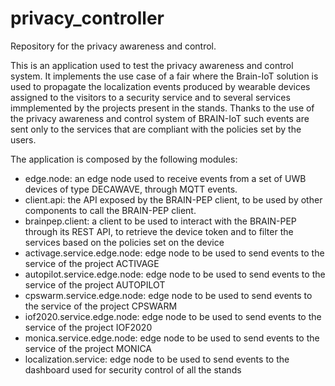 # privacy_controller

Repository for the privacy awareness and control.

This is an application used to test the privacy awareness and control system. It implements the use case of a fair where the Brain-IoT solution is used to propagate the localization events produced by wearable devices assigned to the visitors to a security service and to several services immplemented by the projects present in the stands. Thanks to the use of the privacy awareness and control system of BRAIN-IoT such events are sent only to the services that are compliant with the policies set by the users.
 
The application is composed by the following modules:
- edge.node: an edge node used to receive events from a set of UWB devices of type DECAWAVE, through MQTT events.
- client.api: the API exposed by the BRAIN-PEP client, to be used by other components to call the BRAIN-PEP client.
- brainpep.client: a client to be used to interact with the BRAIN-PEP through its REST API, to retrieve the device token and to filter the services based on the policies set on the device
- activage.service.edge.node: edge node to be used to send events to the service of the project ACTIVAGE
- autopilot.service.edge.node: edge node to be used to send events to the service of the project AUTOPILOT
- cpswarm.service.edge.node: edge node to be used to send events to the service of the project CPSWARM
- iof2020.service.edge.node: edge node to be used to send events to the service of the project IOF2020
- monica.service.edge.node: edge node to be used to send events to the service of the project MONICA
- localization.service: edge node to be used to send events to the dashboard used for security control of all the stands
